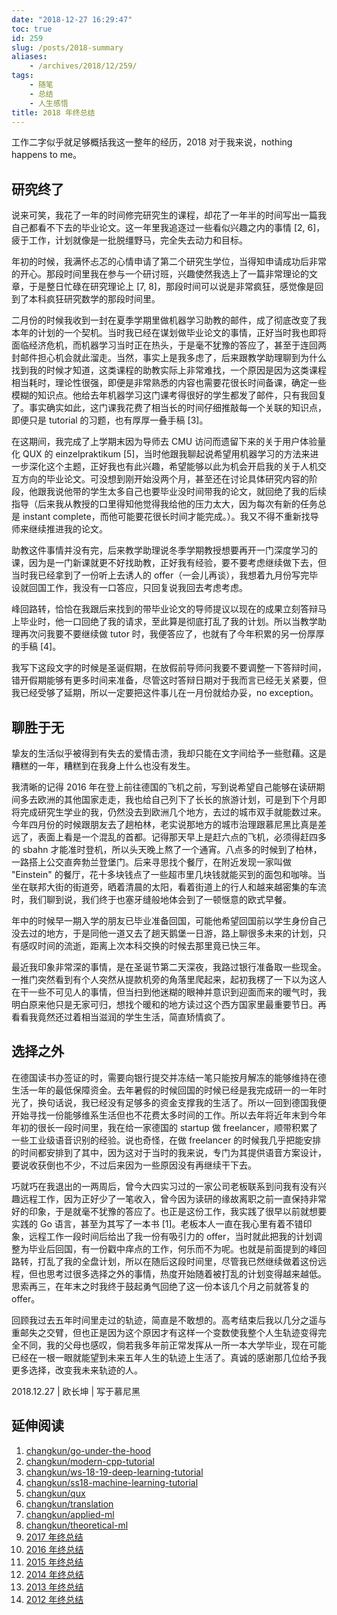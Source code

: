 ```yaml
---
date: "2018-12-27 16:29:47"
toc: true
id: 259
slug: /posts/2018-summary
aliases:
    - /archives/2018/12/259/
tags:
    - 随笔
    - 总结
    - 人生感悟
title: 2018 年终总结
---
```


工作二字似乎就足够概括我这一整年的经历，2018 对于我来说，nothing happens to me。

<!--more-->

##  研究终了

说来可笑，我花了一年的时间修完研究生的课程，却花了一年半的时间写出一篇我自己都看不下去的毕业论文。这一年里我追逐过一些看似兴趣之内的事情 [2, 6]，疲于工作，计划就像是一批脱缰野马，完全失去动力和目标。

年初的时候，我满怀忐忑的心情申请了第二个研究生学位，当得知申请成功后非常的开心。那段时间里我在参与一个研讨班，兴趣使然我选上了一篇非常理论的文章，于是整日忙碌在研究理论上 [7, 8]，那段时间可以说是非常疯狂，感觉像是回到了本科疯狂研究数学的那段时间里。

二月份的时候我收到一封在夏季学期里做机器学习助教的邮件，成了彻底改变了我本年的计划的一个契机。当时我已经在谋划做毕业论文的事情，正好当时我也即将面临经济危机，而机器学习当时正在热头，于是毫不犹豫的答应了，甚至于连回两封邮件担心机会就此溜走。当然，事实上是我多虑了，后来跟教学助理聊到为什么找到我的时候才知道，这类课程的助教实际上非常难找，一个原因是因为这类课程相当耗时，理论性很强，即便是非常熟悉的内容也需要花很长时间备课，确定一些模糊的知识点。他给去年机器学习这门课考得很好的学生都发了邮件，只有我回复了。事实确实如此，这门课我花费了相当长的时间仔细推敲每一个关联的知识点，即便只是 tutorial 的习题，也有厚厚一叠手稿 [3]。

在这期间，我完成了上学期末因为导师去 CMU 访问而遗留下来的关于用户体验量化 QUX 的 einzelpraktikum [5]，当时他跟我聊起说希望用机器学习的方法来进一步深化这个主题，正好我也有此兴趣，希望能够以此为机会开启我的关于人机交互方向的毕业论文。可没想到刚开始没两个月，甚至还在讨论具体研究内容的阶段，他跟我说他带的学生太多自己也要毕业没时间带我的论文，就回绝了我的后续指导（后来我从教授的口里得知他觉得我给他的压力太大，因为每次有新的任务总是 instant complete，而他可能要花很长时间才能完成。）。我又不得不重新找导师来继续推进我的论文。

助教这件事情并没有完，后来教学助理说冬季学期教授想要再开一门深度学习的课，因为是一门新课就更不好找助教，正好我有经验，要不要考虑继续做下去，但当时我已经拿到了一份听上去诱人的 offer（一会儿再谈），我想着九月份写完毕设就回国工作，我没有一口答应，只回复说我回去考虑考虑。

峰回路转，恰恰在我跟后来找到的带毕业论文的导师提议以现在的成果立刻答辩马上毕业时，他一口回绝了我的请求，至此算是彻底打乱了我的计划。所以当教学助理再次问我要不要继续做 tutor 时，我便答应了，也就有了今年积累的另一份厚厚的手稿 [4]。

我写下这段文字的时候是圣诞假期，在放假前导师问我要不要调整一下答辩时间，错开假期能够有更多时间来准备，尽管这时答辩日期对于我而言已经无关紧要，但我已经受够了延期，所以一定要把这件事儿在一月份就给办妥，no exception。


## 聊胜于无

挚友的生活似乎被得到有失去的爱情击溃，我却只能在文字间给予一些慰藉。这是糟糕的一年，糟糕到在我身上什么也没有发生。

我清晰的记得 2016 年在登上前往德国的飞机之前，写到说希望自己能够在读研期间多去欧洲的其他国家走走，我也给自己列下了长长的旅游计划，可是到下个月即将完成研究生学业的我，仍然没去到欧洲几个地方，去过的城市双手就能数过来。今年四月份的时候跟朋友去了趟柏林，老实说那地方的城市治理跟慕尼黑比真是差远了，表面上看是一个混乱的首都。记得那天早上是赶六点的飞机，必须得赶四多的 sbahn 才能准时登机，所以头天晚上熬了一个通宵。八点多的时候到了柏林，一路搭上公交直奔勃兰登堡门。后来寻思找个餐厅，在附近发现一家叫做 "Einstein" 的餐厅，花十多块钱点了一些超市里几块钱就能买到的面包和咖啡。当坐在联邦大街的街道旁，晒着清晨的太阳，看着街道上的行人和越来越密集的车流时，我们聊到说，我们终于也塞牙缝般地体会到了一顿惬意的欧式早餐。

年中的时候早一期入学的朋友已毕业准备回国，可能他希望回国前以学生身份自己没去过的地方，于是同他一道又去了趟天鹅堡一日游，路上聊很多未来的计划，只有感叹时间的流逝，距离上次本科交换的时候去那里竟已快三年。

最近我印象非常深的事情，是在圣诞节第二天深夜，我路过银行准备取一些现金。一推门突然看到有个人突然从提款机旁的角落里爬起来，起初我楞了一下以为这人在干一些不可见人的事情，但当扫到他迷糊的眼神并意识到迎面而来的暖气时，我明白原来他只是无家可归，想找个暖和的地方读过这个西方国家里最重要节日。再看看我竟然还过着相当滋润的学生生活，简直矫情疯了。

## 选择之外

在德国读书办签证的时，需要向银行提交并冻结一笔只能按月解冻的能够维持在德生活一年的最低保障资金。去年暑假的时候回国的时候已经是我完成研一的一年时光了，换句话说，我已经没有足够多的资金支撑我的生活了。所以一回到德国我便开始寻找一份能够维系生活但也不花费太多时间的工作。所以去年将近年末到今年年初的很长一段时间里，我在给一家德国的 startup 做 freelancer，顺带积累了一些工业级语音识别的经验。说也奇怪，在做 freelancer 的时候我几乎把能安排的时间都安排到了其中，因为这对于当时的我来说，专门为其提供语音方案设计，要说收获倒也不少，不过后来因为一些原因没有再继续干下去。

巧就巧在我退出的一两周后，曾今大四实习过的一家公司老板联系到问我有没有兴趣远程工作，因为正好少了一笔收入，曾今因为读研的缘故离职之前一直保持非常好的印象，于是就毫不犹豫的答应了。也正是这份工作，我实践了很早以前就想要实践的 Go 语言，甚至为其写了一本书 [1]。老板本人一直在我心里有着不错印象，远程工作一段时间后给出了我一份有吸引力的 offer，当时就此把我的计划调整为毕业后回国，有一份戳中痒点的工作，何乐而不为呢。也就是前面提到的峰回路转，打乱了我的全盘计划，所以在随后这段时间里，尽管我已然继续做着这份远程，但也思考过很多选择之外的事情，热度开始随着被打乱的计划变得越来越低。思索再三，在年末之时我终于鼓起勇气回绝了这一份本该几个月之前就答复的 offer。

回顾我过去五年时间里走过的轨迹，简直是不敢想的。高考结束后我以几分之遥与重邮失之交臂，但也正是因为这个原因才有这样一个变数使我整个人生轨迹变得完全不同，我的父母也感叹，倘若我多年前正常发挥从一所一本大学毕业，现在可能已经在一根一眼就能望到未来五年人生的轨迹上生活了。真诚的感谢那几位给予我更多选择，改变我未来轨迹的人。

2018.12.27 | 欧长坤 | 写于慕尼黑


## 延伸阅读


1. [changkun/go-under-the-hood](https://github.com/changkun/go-under-the-hood)
2. [changkun/modern-cpp-tutorial](https://github.com/changkun/modern-cpp-tutorial)
3. [changkun/ws-18-19-deep-learning-tutorial](https://github.com/changkun/ws-18-19-deep-learning-tutorial)
4. [changkun/ss18-machine-learning-tutorial](https://github.com/changkun/ss18-machine-learning-tutorial)
5. [changkun/qux](https://qux.changkun.de/)
6. [changkun/translation](https://github.com/changkun/translation)
7. [changkun/applied-ml](https://github.com/changkun/applied-ml)
8. [changkun/theoretical-ml](https://github.com/changkun/theoretical-ml)
9. [2017 年终总结](https://changkun.de/blog/archives/2018/01/242/)
10. [2016 年终总结](https://changkun.de/blog/archives/2017/01/215/)
11. [2015 年终总结](https://changkun.de/blog/archives/2015/12/189/)
12. [2014 年终总结](https://changkun.de/blog/archives/2014/12/171/)
13. [2013 年终总结](https://changkun.de/blog/archives/2013/12/138/)
14. [2012 年终总结](https://changkun.de/blog/archives/2012/12/86/)